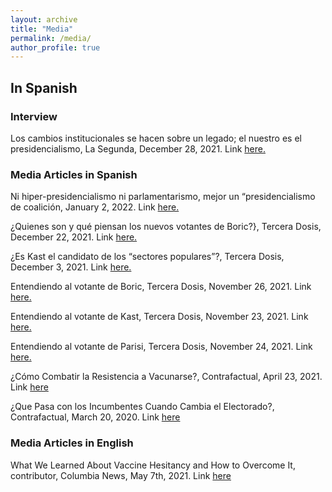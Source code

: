 ```yaml
---
layout: archive
title: "Media"
permalink: /media/
author_profile: true
---
```

## In Spanish

### Interview

Los cambios institucionales se hacen sobre un legado; el nuestro es el presidencialismo, La Segunda, December 28, 2021. Link [here.](https://digital.lasegunda.com/2021/12/29/A/0U42MDEO#zoom=page-width)

### Media Articles in Spanish

Ni hiper-presidencialismo ni parlamentarismo, mejor un “presidencialismo de coalición, January 2, 2022. Link [here.](https://terceradosis.cl/2022/01/02/ni-hiper-presidencialismo-ni-parlamentarismo-mejor-un-presidencialismo-de-coalicion/)

¿Quienes son y qué piensan los nuevos votantes de Boric?}, Tercera Dosis, December 22, 2021. Link [here.](https://terceradosis.cl/2021/12/22/quienes-son-y-que-piensan-los-nuevos-votantes-de-boric/)

¿Es Kast el candidato de los “sectores populares”?, Tercera Dosis, December 3, 2021. Link [here.](https://terceradosis.cl/2021/12/22/quienes-son-y-que-piensan-los-nuevos-votantes-de-boric/)

Entendiendo al votante de Boric, Tercera Dosis, November 26, 2021. Link [here.](https://terceradosis.cl/2021/11/26/entendiendo-al-votante-de-boric/)

Entendiendo al votante de Kast, Tercera Dosis, November 23, 2021. Link [here.](https://terceradosis.cl/2021/11/23/entendiendo-al-votante-de-kast/)

Entendiendo al votante de Parisi, Tercera Dosis, November 24, 2021. Link [here.](https://terceradosis.cl/2021/11/24/entendiendo-al-votante-de-parisi/)

¿Cómo Combatir la Resistencia a Vacunarse?, Contrafactual, April 23, 2021. Link [here](http://contrafactual.cl/2021/04/23/como-combatir-la-resistencia-a-vacunarse/)

¿Que Pasa con los Incumbentes Cuando Cambia el Electorado?, Contrafactual, March 20, 2020. Link [here](http://contrafactual.cl/2020/03/20/que-pasa-con-los-incumbentes-cuando-cambia-el-electorado/)

### Media Articles in English

What We Learned About Vaccine Hesitancy and How to Overcome It, contributor, Columbia News, May 7th, 2021. Link [here](https://news.columbia.edu/news/overcome-vaccine-hesitancy-messages)

